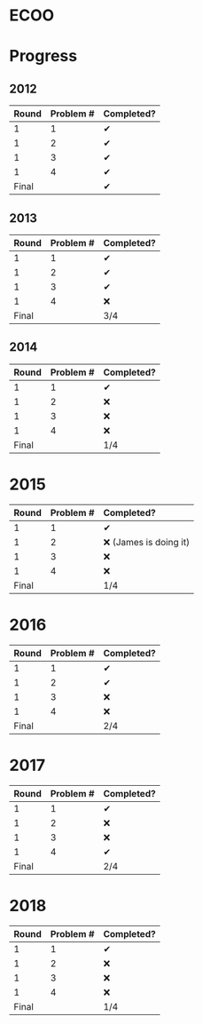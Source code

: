 # ECOO

# Progress

## 2012
|Round|Problem #|Completed?|
|:----|:--------|:---------|
|  1  |    1    |    ✔    |
|  1  |    2    |    ✔    |
|  1  |    3    |    ✔    |
|  1  |    4    |    ✔    |
|Final|         |    ✔    |

## 2013
|Round|Problem #|Completed?|
|:----|:--------|:---------|
|  1  |    1    |    ✔    |
|  1  |    2    |    ✔    |
|  1  |    3    |    ✔    |
|  1  |    4    |   ❌    |
|Final|         |    3/4    |

## 2014
|Round|Problem #|Completed?|
|:----|:--------|:---------|
|  1  |    1    |    ✔    |
|  1  |    2    |    ❌    |
|  1  |    3    |   ❌    |
|  1  |    4    |   ❌    |
|Final|         |    1/4    |

# 2015
|Round|Problem #|Completed?|
|:----|:--------|:---------|
|  1  |    1    |    ✔    |
|  1  |    2    |    ❌ (James is doing it)    |
|  1  |    3    |   ❌    |
|  1  |    4    |   ❌    |
|Final|         |    1/4    |

# 2016
|Round|Problem #|Completed?|
|:----|:--------|:---------|
|  1  |    1    |    ✔    |
|  1  |    2    |    ✔    |
|  1  |    3    |   ❌    |
|  1  |    4    |   ❌    |
|Final|         |    2/4    |

# 2017
|Round|Problem #|Completed?|
|:----|:--------|:---------|
|  1  |    1    |    ✔    |
|  1  |    2    |    ❌    |
|  1  |    3    |   ❌    |
|  1  |    4    |   ✔     |
|Final|         |    2/4    |

# 2018
|Round|Problem #|Completed?|
|:----|:--------|:---------|
|  1  |    1    |     ✔  |
|  1  |    2    |    ❌    |
|  1  |    3    |   ❌    |
|  1  |    4    |   ❌    |
|Final|         |    1/4    |


